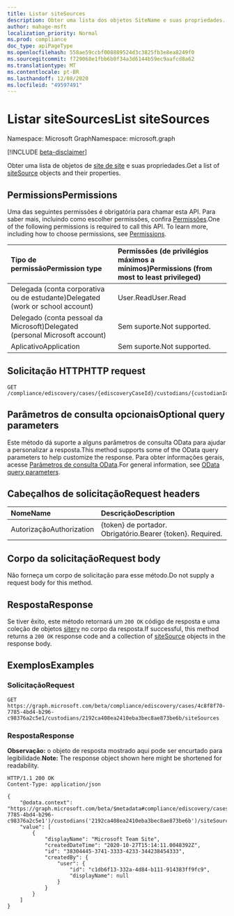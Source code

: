 ```yaml
---
title: Listar siteSources
description: Obter uma lista dos objetos SiteName e suas propriedades.
author: mahage-msft
localization_priority: Normal
ms.prod: compliance
doc_type: apiPageType
ms.openlocfilehash: 558ae59ccbf008889524d3c3825fb3e8ea8249f0
ms.sourcegitcommit: f729068e1fbb6b0f34a3d6144b59ec9aafcd8a62
ms.translationtype: MT
ms.contentlocale: pt-BR
ms.lasthandoff: 12/08/2020
ms.locfileid: "49597491"
---
```

# <a name="list-sitesources"></a><span data-ttu-id="5c399-103">Listar siteSources</span><span class="sxs-lookup"><span data-stu-id="5c399-103">List siteSources</span></span>

<span data-ttu-id="5c399-104">Namespace: Microsoft Graph</span><span class="sxs-lookup"><span data-stu-id="5c399-104">Namespace: microsoft.graph</span></span>

[!INCLUDE [beta-disclaimer](../../includes/beta-disclaimer.md)]

<span data-ttu-id="5c399-105">Obter uma lista de objetos de [site de site](../resources/sitesource.md) e suas propriedades.</span><span class="sxs-lookup"><span data-stu-id="5c399-105">Get a list of [siteSource](../resources/sitesource.md) objects and their properties.</span></span>

## <a name="permissions"></a><span data-ttu-id="5c399-106">Permissions</span><span class="sxs-lookup"><span data-stu-id="5c399-106">Permissions</span></span>

<span data-ttu-id="5c399-p101">Uma das seguintes permissões é obrigatória para chamar esta API. Para saber mais, incluindo como escolher permissões, confira [Permissões](/graph/permissions-reference).</span><span class="sxs-lookup"><span data-stu-id="5c399-p101">One of the following permissions is required to call this API. To learn more, including how to choose permissions, see [Permissions](/graph/permissions-reference).</span></span>

|<span data-ttu-id="5c399-109">Tipo de permissão</span><span class="sxs-lookup"><span data-stu-id="5c399-109">Permission type</span></span>|<span data-ttu-id="5c399-110">Permissões (de privilégios máximos a mínimos)</span><span class="sxs-lookup"><span data-stu-id="5c399-110">Permissions (from most to least privileged)</span></span>|
|:---|:---|
|<span data-ttu-id="5c399-111">Delegada (conta corporativa ou de estudante)</span><span class="sxs-lookup"><span data-stu-id="5c399-111">Delegated (work or school account)</span></span>|<span data-ttu-id="5c399-112">User.Read</span><span class="sxs-lookup"><span data-stu-id="5c399-112">User.Read</span></span>|
|<span data-ttu-id="5c399-113">Delegado (conta pessoal da Microsoft)</span><span class="sxs-lookup"><span data-stu-id="5c399-113">Delegated (personal Microsoft account)</span></span>|<span data-ttu-id="5c399-114">Sem suporte.</span><span class="sxs-lookup"><span data-stu-id="5c399-114">Not supported.</span></span>|
|<span data-ttu-id="5c399-115">Aplicativo</span><span class="sxs-lookup"><span data-stu-id="5c399-115">Application</span></span>|<span data-ttu-id="5c399-116">Sem suporte.</span><span class="sxs-lookup"><span data-stu-id="5c399-116">Not supported.</span></span>|

## <a name="http-request"></a><span data-ttu-id="5c399-117">Solicitação HTTP</span><span class="sxs-lookup"><span data-stu-id="5c399-117">HTTP request</span></span>

<!-- {
  "blockType": "ignored"
}
-->

``` http
GET /compliance/ediscovery/cases/{ediscoveryCaseId}/custodians/{custodianId}/siteSources
```

## <a name="optional-query-parameters"></a><span data-ttu-id="5c399-118">Parâmetros de consulta opcionais</span><span class="sxs-lookup"><span data-stu-id="5c399-118">Optional query parameters</span></span>

<span data-ttu-id="5c399-119">Este método dá suporte a alguns parâmetros de consulta OData para ajudar a personalizar a resposta.</span><span class="sxs-lookup"><span data-stu-id="5c399-119">This method supports some of the OData query parameters to help customize the response.</span></span> <span data-ttu-id="5c399-120">Para obter informações gerais, acesse [Parâmetros de consulta OData](/graph/query-parameters).</span><span class="sxs-lookup"><span data-stu-id="5c399-120">For general information, see [OData query parameters](/graph/query-parameters).</span></span>

## <a name="request-headers"></a><span data-ttu-id="5c399-121">Cabeçalhos de solicitação</span><span class="sxs-lookup"><span data-stu-id="5c399-121">Request headers</span></span>

|<span data-ttu-id="5c399-122">Nome</span><span class="sxs-lookup"><span data-stu-id="5c399-122">Name</span></span>|<span data-ttu-id="5c399-123">Descrição</span><span class="sxs-lookup"><span data-stu-id="5c399-123">Description</span></span>|
|:---|:---|
|<span data-ttu-id="5c399-124">Autorização</span><span class="sxs-lookup"><span data-stu-id="5c399-124">Authorization</span></span>|<span data-ttu-id="5c399-p103">{token} de portador. Obrigatório.</span><span class="sxs-lookup"><span data-stu-id="5c399-p103">Bearer {token}. Required.</span></span>|

## <a name="request-body"></a><span data-ttu-id="5c399-127">Corpo da solicitação</span><span class="sxs-lookup"><span data-stu-id="5c399-127">Request body</span></span>

<span data-ttu-id="5c399-128">Não forneça um corpo de solicitação para esse método.</span><span class="sxs-lookup"><span data-stu-id="5c399-128">Do not supply a request body for this method.</span></span>

## <a name="response"></a><span data-ttu-id="5c399-129">Resposta</span><span class="sxs-lookup"><span data-stu-id="5c399-129">Response</span></span>

<span data-ttu-id="5c399-130">Se tiver êxito, este método retornará um `200 OK` código de resposta e uma coleção de objetos [sitery](../resources/sitesource.md) no corpo da resposta.</span><span class="sxs-lookup"><span data-stu-id="5c399-130">If successful, this method returns a `200 OK` response code and a collection of [siteSource](../resources/sitesource.md) objects in the response body.</span></span>

## <a name="examples"></a><span data-ttu-id="5c399-131">Exemplos</span><span class="sxs-lookup"><span data-stu-id="5c399-131">Examples</span></span>

### <a name="request"></a><span data-ttu-id="5c399-132">Solicitação</span><span class="sxs-lookup"><span data-stu-id="5c399-132">Request</span></span>

<!-- {
  "blockType": "request",
  "name": "get_sitesource"
}
-->

``` http
GET https://graph.microsoft.com/beta/compliance/ediscovery/cases/4c8f8f70-7785-4bd4-b296-c98376a2c5e1/custodians/2192ca408ea2410eba3bec8ae873be6b/siteSources
```

### <a name="response"></a><span data-ttu-id="5c399-133">Resposta</span><span class="sxs-lookup"><span data-stu-id="5c399-133">Response</span></span>

<span data-ttu-id="5c399-134">**Observação:** o objeto de resposta mostrado aqui pode ser encurtado para legibilidade.</span><span class="sxs-lookup"><span data-stu-id="5c399-134">**Note:** The response object shown here might be shortened for readability.</span></span>
<!-- {
  "blockType": "response",
  "truncated": true,
  "@odata.type": "Collection(microsoft.graph.siteSource)"
}
-->

``` http
HTTP/1.1 200 OK
Content-Type: application/json

{
    "@odata.context": "https://graph.microsoft.com/beta/$metadata#compliance/ediscovery/cases('4c8f8f70-7785-4bd4-b296-c98376a2c5e1')/custodians('2192ca408ea2410eba3bec8ae873be6b')/siteSources",
    "value": [
        {
            "displayName": "Microsoft Team Site",
            "createdDateTime": "2020-10-27T15:14:11.0048392Z",
            "id": "38304445-3741-3333-4233-344238454333",
            "createdBy": {
                "user": {
                    "id": "c1db6f13-332a-4d84-b111-914383ff9fc9",
                    "displayName": null
                }
            }
        }
    ]
}
```
